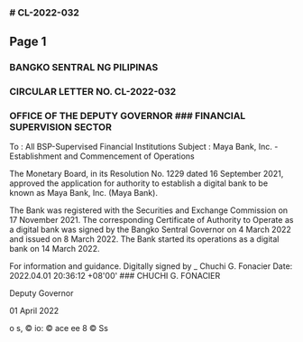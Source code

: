 ### # CL-2022-032

## Page 1

### BANGKO SENTRAL NG PILIPINAS

### CIRCULAR LETTER NO. CL-2022-032

### OFFICE OF THE DEPUTY GOVERNOR ### FINANCIAL SUPERVISION SECTOR

To : All BSP-Supervised Financial Institutions Subject : Maya Bank, Inc. - Establishment and Commencement of Operations

The Monetary Board, in its Resolution No. 1229 dated 16 September 2021, approved the application for authority to establish a digital bank to be known as Maya Bank, Inc. (Maya Bank).

The Bank was registered with the Securities and Exchange Commission on 17 November 2021. The corresponding Certificate of Authority to Operate as a digital bank was signed by the Bangko Sentral Governor on 4 March 2022 and issued on 8 March 2022. The Bank started its operations as a digital bank on 14 March 2022.

For information and guidance. Digitally signed by _ Chuchi G. Fonacier Date: 2022.04.01 20:36:12 +08'00' ### CHUCHI G. FONACIER

Deputy Governor

01 April 2022

o s, © io: © ace ee 8 © Ss 